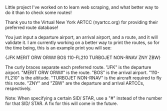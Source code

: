 Little project I've worked on to learn web scraping, and what better way to do it than to check some routes! 

Thank you to the Virtual New York ARTCC (nyartcc.org) for providing their preferred route database! 

You just input a departure airport, an arrival airport, and a route, and it will validate it. I am currently working on a better way to print the routes, so for the time being, this is an example print you will see:

{JFK MERIT ORW ORW# BOS 110-FL210 TURBOJET NON-RNAV ZNY ZBW}

The curly braces separate each preferred route.
"JFK" is the departure airport.
"MERIT ORW ORW#" is the route.
"BOS" is the arrival airport.
"110-FL210" is the altitude.
"TURBOJET NON-RNAV" is the aircraft required to fly this route.
"ZNY" and "ZBW" are the departure and arrival ARTCCs, respectively.

Note: When specifying a certain SID/ STAR, use a "#" instead of the number for that SID/ STAR. A fix for this will come in the future.
